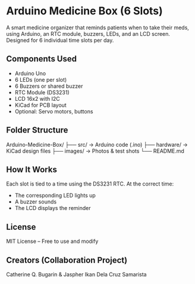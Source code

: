 # Arduino Medicine Box (6 Slots)

A smart medicine organizer that reminds patients when to take their meds, using Arduino, an RTC module, buzzers, LEDs, and an LCD screen. Designed for 6 individual time slots per day.

## Components Used

- Arduino Uno
- 6 LEDs (one per slot)
- 6 Buzzers or shared buzzer
- RTC Module (DS3231)
- LCD 16x2 with I2C
- KiCad for PCB layout
- Optional: Servo motors, buttons

## Folder Structure

Arduino-Medicine-Box/
├── src/ → Arduino code (.ino)
├── hardware/ → KiCad design files
├── images/ → Photos & test shots
└── README.md

## How It Works

Each slot is tied to a time using the DS3231 RTC. At the correct time:
- The corresponding LED lights up
- A buzzer sounds
- The LCD displays the reminder

## License
MIT License – Free to use and modify


## Creators (Collaboration Project)
Catherine Q. Bugarin & 
Jaspher Ikan Dela Cruz Samarista
